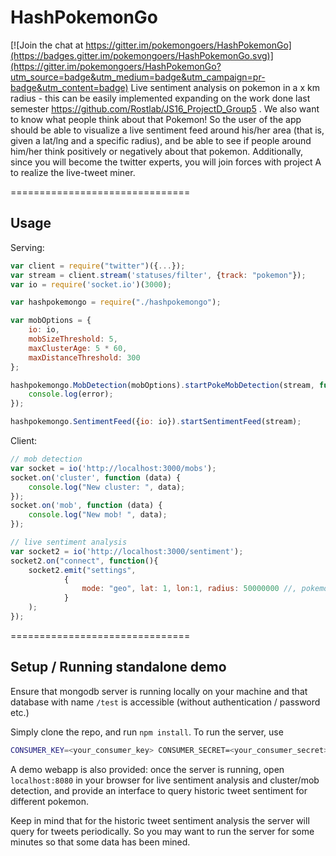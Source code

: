 # HashPokemonGo

[![Join the chat at https://gitter.im/pokemongoers/HashPokemonGo](https://badges.gitter.im/pokemongoers/HashPokemonGo.svg)](https://gitter.im/pokemongoers/HashPokemonGo?utm_source=badge&utm_medium=badge&utm_campaign=pr-badge&utm_content=badge)
Live sentiment analysis on pokemon in a x km radius - this can be easily implemented expanding on the work done last semester https://github.com/Rostlab/JS16_ProjectD_Group5 . We also want to know what people think about that Pokemon! So the user of the app should be able to visualize a live sentiment feed around his/her area (that is, given a lat/lng and a specific radius), and be able to see if people around him/her think positively or negatively about that pokemon. Additionally, since you will become the twitter experts, you will join forces with project A to realize the live-tweet miner.

===============================
## Usage

Serving:
```javascript
var client = require("twitter")({...});
var stream = client.stream('statuses/filter', {track: "pokemon"});
var io = require('socket.io')(3000);

var hashpokemongo = require("./hashpokemongo");

var mobOptions = {
    io: io,
    mobSizeThreshold: 5,
    maxClusterAge: 5 * 60,
    maxDistanceThreshold: 300
};

hashpokemongo.MobDetection(mobOptions).startPokeMobDetection(stream, function (error){
    console.log(error);
});

hashpokemongo.SentimentFeed({io: io}).startSentimentFeed(stream);
```

Client:
```javascript
// mob detection
var socket = io('http://localhost:3000/mobs');
socket.on('cluster', function (data) {
    console.log("New cluster: ", data);
});
socket.on('mob', function (data) {
    console.log("New mob! ", data);
});

// live sentiment analysis
var socket2 = io('http://localhost:3000/sentiment');
socket2.on("connect", function(){
    socket2.emit("settings",
            {
                mode: "geo", lat: 1, lon:1, radius: 50000000 //, pokemonName: "Abra", mode: "all"
            }
    );
});
```

===============================
## Setup / Running standalone demo

Ensure that mongodb server is running locally on your machine and that database with name `/test` is accessible (without authentication / password etc.)

Simply clone the repo, and run `npm install`. To run the server, use
```bash
CONSUMER_KEY=<your_consumer_key> CONSUMER_SECRET=<your_consumer_secret> ACCESS_TOKEN=<your_access_token> ACCESS_TOKEN_SECRET=<your_access_token_secret> npm start
```

A demo webapp is also provided: once the server is running, open `localhost:8080` in your browser for live sentiment analysis and cluster/mob detection, and provide an interface to query historic tweet sentiment for different pokemon.

Keep in mind that for the historic tweet sentiment analysis the server will query for tweets periodically. So you may want to run the server for some minutes so that some data has been mined.
